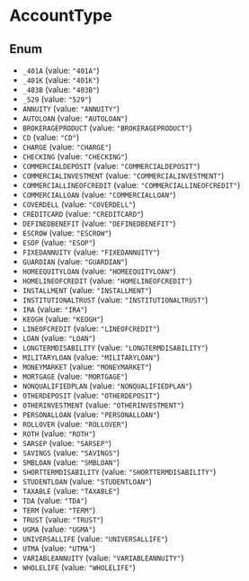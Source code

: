# AccountType

## Enum

* `_401A` (value: `"401A"`)
* `_401K` (value: `"401K"`)
* `_403B` (value: `"403B"`)
* `_529` (value: `"529"`)
* `ANNUITY` (value: `"ANNUITY"`)
* `AUTOLOAN` (value: `"AUTOLOAN"`)
* `BROKERAGEPRODUCT` (value: `"BROKERAGEPRODUCT"`)
* `CD` (value: `"CD"`)
* `CHARGE` (value: `"CHARGE"`)
* `CHECKING` (value: `"CHECKING"`)
* `COMMERCIALDEPOSIT` (value: `"COMMERCIALDEPOSIT"`)
* `COMMERCIALINVESTMENT` (value: `"COMMERCIALINVESTMENT"`)
* `COMMERCIALLINEOFCREDIT` (value: `"COMMERCIALLINEOFCREDIT"`)
* `COMMERCIALLOAN` (value: `"COMMERCIALLOAN"`)
* `COVERDELL` (value: `"COVERDELL"`)
* `CREDITCARD` (value: `"CREDITCARD"`)
* `DEFINEDBENEFIT` (value: `"DEFINEDBENEFIT"`)
* `ESCROW` (value: `"ESCROW"`)
* `ESOP` (value: `"ESOP"`)
* `FIXEDANNUITY` (value: `"FIXEDANNUITY"`)
* `GUARDIAN` (value: `"GUARDIAN"`)
* `HOMEEQUITYLOAN` (value: `"HOMEEQUITYLOAN"`)
* `HOMELINEOFCREDIT` (value: `"HOMELINEOFCREDIT"`)
* `INSTALLMENT` (value: `"INSTALLMENT"`)
* `INSTITUTIONALTRUST` (value: `"INSTITUTIONALTRUST"`)
* `IRA` (value: `"IRA"`)
* `KEOGH` (value: `"KEOGH"`)
* `LINEOFCREDIT` (value: `"LINEOFCREDIT"`)
* `LOAN` (value: `"LOAN"`)
* `LONGTERMDISABILITY` (value: `"LONGTERMDISABILITY"`)
* `MILITARYLOAN` (value: `"MILITARYLOAN"`)
* `MONEYMARKET` (value: `"MONEYMARKET"`)
* `MORTGAGE` (value: `"MORTGAGE"`)
* `NONQUALIFIEDPLAN` (value: `"NONQUALIFIEDPLAN"`)
* `OTHERDEPOSIT` (value: `"OTHERDEPOSIT"`)
* `OTHERINVESTMENT` (value: `"OTHERINVESTMENT"`)
* `PERSONALLOAN` (value: `"PERSONALLOAN"`)
* `ROLLOVER` (value: `"ROLLOVER"`)
* `ROTH` (value: `"ROTH"`)
* `SARSEP` (value: `"SARSEP"`)
* `SAVINGS` (value: `"SAVINGS"`)
* `SMBLOAN` (value: `"SMBLOAN"`)
* `SHORTTERMDISABILITY` (value: `"SHORTTERMDISABILITY"`)
* `STUDENTLOAN` (value: `"STUDENTLOAN"`)
* `TAXABLE` (value: `"TAXABLE"`)
* `TDA` (value: `"TDA"`)
* `TERM` (value: `"TERM"`)
* `TRUST` (value: `"TRUST"`)
* `UGMA` (value: `"UGMA"`)
* `UNIVERSALLIFE` (value: `"UNIVERSALLIFE"`)
* `UTMA` (value: `"UTMA"`)
* `VARIABLEANNUITY` (value: `"VARIABLEANNUITY"`)
* `WHOLELIFE` (value: `"WHOLELIFE"`)
